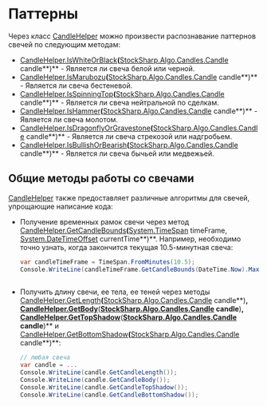 # Паттерны

Через класс [CandleHelper](xref:StockSharp.Algo.Candles.CandleHelper) можно произвести распознавание паттернов свечей по следующим методам:

- [CandleHelper.IsWhiteOrBlack](xref:StockSharp.Algo.Candles.CandleHelper.IsWhiteOrBlack(StockSharp.Algo.Candles.Candle))**(**[StockSharp.Algo.Candles.Candle](xref:StockSharp.Algo.Candles.Candle) candle**)** \- Является ли свеча белой или черной. 
- [CandleHelper.IsMarubozu](xref:StockSharp.Algo.Candles.CandleHelper.IsMarubozu(StockSharp.Algo.Candles.Candle))**(**[StockSharp.Algo.Candles.Candle](xref:StockSharp.Algo.Candles.Candle) candle**)** \- Является ли свеча бестеневой. 
- [CandleHelper.IsSpinningTop](xref:StockSharp.Algo.Candles.CandleHelper.IsSpinningTop(StockSharp.Algo.Candles.Candle))**(**[StockSharp.Algo.Candles.Candle](xref:StockSharp.Algo.Candles.Candle) candle**)** \- Является ли свеча нейтральной по сделкам. 
- [CandleHelper.IsHammer](xref:StockSharp.Algo.Candles.CandleHelper.IsHammer(StockSharp.Algo.Candles.Candle))**(**[StockSharp.Algo.Candles.Candle](xref:StockSharp.Algo.Candles.Candle) candle**)** \- Является ли свеча молотом. 
- [CandleHelper.IsDragonflyOrGravestone](xref:StockSharp.Algo.Candles.CandleHelper.IsDragonflyOrGravestone(StockSharp.Algo.Candles.Candle))**(**[StockSharp.Algo.Candles.Candle](xref:StockSharp.Algo.Candles.Candle) candle**)** \- Является ли свеча стрекозой или надгробьем. 
- [CandleHelper.IsBullishOrBearish](xref:StockSharp.Algo.Candles.CandleHelper.IsBullishOrBearish(StockSharp.Algo.Candles.Candle))**(**[StockSharp.Algo.Candles.Candle](xref:StockSharp.Algo.Candles.Candle) candle**)** \- Является ли свеча бычьей или медвежьей. 

## Общие методы работы со свечами

[CandleHelper](xref:StockSharp.Algo.Candles.CandleHelper) также предоставляет различные алгоритмы для свечей, упрощающие написание кода:

- Получение временных рамок свечи через метод [CandleHelper.GetCandleBounds](xref:StockSharp.Algo.Candles.CandleHelper.GetCandleBounds(System.TimeSpan,System.DateTimeOffset))**(**[System.TimeSpan](xref:System.TimeSpan) timeFrame, [System.DateTimeOffset](xref:System.DateTimeOffset) currentTime**)**. Например, необходимо точно узнать, когда закончится текущая 10.5\-минутная свеча:

  ```cs
  var candleTimeFrame = TimeSpan.FromMinutes(10.5);
  Console.WriteLine(candleTimeFrame.GetCandleBounds(DateTime.Now).Max);
  					
  ```
- Получить длину свечи, ее тела, ее теней через методы [CandleHelper.GetLength](xref:StockSharp.Algo.Candles.CandleHelper.GetLength(StockSharp.Algo.Candles.Candle))**(**[StockSharp.Algo.Candles.Candle](xref:StockSharp.Algo.Candles.Candle) candle**)**, [CandleHelper.GetBody](xref:StockSharp.Algo.Candles.CandleHelper.GetBody(StockSharp.Algo.Candles.Candle))**(**[StockSharp.Algo.Candles.Candle](xref:StockSharp.Algo.Candles.Candle) candle**)**, [CandleHelper.GetTopShadow](xref:StockSharp.Algo.Candles.CandleHelper.GetTopShadow(StockSharp.Algo.Candles.Candle))**(**[StockSharp.Algo.Candles.Candle](xref:StockSharp.Algo.Candles.Candle) candle**)** и [CandleHelper.GetBottomShadow](xref:StockSharp.Algo.Candles.CandleHelper.GetBottomShadow(StockSharp.Algo.Candles.Candle))**(**[StockSharp.Algo.Candles.Candle](xref:StockSharp.Algo.Candles.Candle) candle**)**:

  ```cs
  // любая свеча
  var candle = ...
  Console.WriteLine(candle.GetCandleLength());
  Console.WriteLine(candle.GetCandleBody());
  Console.WriteLine(candle.GetCandleTopShadow());
  Console.WriteLine(candle.GetCandleBottomShadow());
  					
  ```
